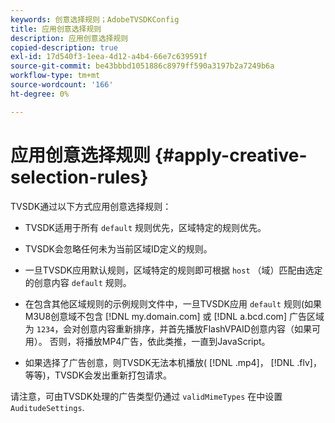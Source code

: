 ```yaml
---
keywords: 创意选择规则；AdobeTVSDKConfig
title: 应用创意选择规则
description: 应用创意选择规则
copied-description: true
exl-id: 17d540f3-1eea-4d12-a4b4-66e7c639591f
source-git-commit: be43bbbd1051886c8979ff590a3197b2a7249b6a
workflow-type: tm+mt
source-wordcount: '166'
ht-degree: 0%

---
```


# 应用创意选择规则 {#apply-creative-selection-rules}

TVSDK通过以下方式应用创意选择规则：

* TVSDK适用于所有 `default` 规则优先，区域特定的规则优先。
* TVSDK会忽略任何未为当前区域ID定义的规则。
* 一旦TVSDK应用默认规则，区域特定的规则即可根据 `host` （域）匹配由选定的创意内容 `default` 规则。

* 在包含其他区域规则的示例规则文件中，一旦TVSDK应用 `default` 规则(如果M3U8创意域不包含 [!DNL my.domain.com] 或 [!DNL a.bcd.com] 广告区域为 `1234`，会对创意内容重新排序，并首先播放FlashVPAID创意内容（如果可用）。 否则，将播放MP4广告，依此类推，一直到JavaScript。

* 如果选择了广告创意，则TVSDK无法本机播放( [!DNL .mp4]， [!DNL .flv]，等等)，TVSDK会发出重新打包请求。

请注意，可由TVSDK处理的广告类型仍通过 `validMimeTypes` 在中设置 `AuditudeSettings`.

<!-- 

In Android 2.5 API docs, I see a 
<span class="codeph"> setValidMimeTypes</span> but not a 
<span class="codeph"> getValidMimeTypes</span>.

 -->
